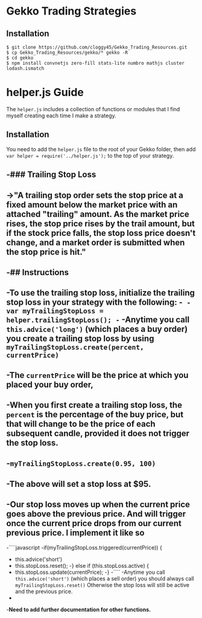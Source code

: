 # Gekko Trading Strategies

## Installation

```
$ git clone https://github.com/cloggy45/Gekko_Trading_Resources.git
$ cp Gekko_Trading_Resources/gekko/* gekko -R
$ cd gekko
$ npm install convnetjs zero-fill stats-lite numbro mathjs cluster lodash.ismatch
```

# helper.js Guide

The ```helper.js``` includes a collection of functions or modules that I find myself creating each time I make a strategy.

## Installation

You need to add the ```helper.js``` file to the root of your Gekko folder, then add ``var helper = require('../helper.js');`` to the top of your strategy.

-### Trailing Stop Loss
 -
 ->"A trailing stop order sets the stop price at a fixed amount below the market price with an attached "trailing" amount. As the market price rises, the stop price rises by the trail amount, but if the stock price falls, the stop loss price doesn't change, and a market order is submitted when the stop price is hit."
 -
 -## Instructions
 -
 -To use the trailing stop loss, initialize the trailing stop loss in your strategy with the following:
 -```
 -var myTrailingStopLoss = helper.trailingStopLoss();
 -```
 -Anytime you call ```this.advice('long')``` (which places a buy order) you create a trailing stop loss by using ```myTrailingStopLoss.create(percent, currentPrice)```
 -
 -The ```currentPrice``` will be the price at which you placed your buy order, 
 -
 -When you first create a trailing stop loss, the ```percent``` is the percentage of the buy price, but that will change to be the price of each subsequent candle, provided it does not trigger the stop loss. 
 -
 -```myTrailingStopLoss.create(0.95, 100)```
 -
 -The above will set a stop loss at $95.
 -
 -Our stop loss moves up when the current price goes above the previous price. And will trigger once the current price drops from our current previous price. I implement it like so
 -
 -````javascript
 -if(myTrailingStopLoss.triggered(currentPrice)) {
 -    this.advice('short')
 -    this.stopLoss.reset();
 -} else if (this.stopLoss.active) {
 -    this.stopLoss.update(currentPrice);
 -}
 -````
 -Anytime you call ```this.advice('short')``` (which places a sell order) you should always call ```myTrailingStopLoss.reset()``` Otherwise the stop loss will still be active and the previous price.
 -
 -**Need to add further documentation for other functions.** 